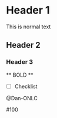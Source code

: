 # Header 1
This is normal text

## Header 2

### Header 3

** BOLD **

- [ ] Checklist

@Dan-ONLC

#100
